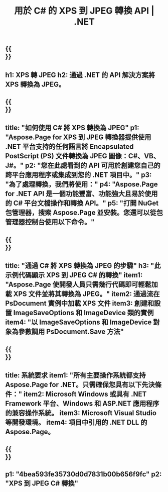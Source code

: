 ﻿---
translation: true
template: /_templates/_conversion-child-net.md
title: 用於 C# 的 XPS 到 JPEG 轉換 API | .NET
url: /net/conversion/xps-to-jpeg/
description: XPS 到 JPEG C# 轉換的示例代碼。使用 API 示例代碼在 VB.NET、Asp.NET 或任何基於 .NET 的應用程序中將 XPS 文件批量轉換為 JPEG。
informat: XPS
outformat: JPEG
otherformats: XPS EPS
---

{{<section banner>}}
---
h1: XPS 轉 JPEG
h2: 通過 .NET 的 API 解決方案將 XPS 轉換為 JPEG。
---

{{<section overview>}}
---
title: "如何使用 C# 將 XPS 轉換為 JPEG"
p1: "Aspose.Page for XPS 到 JPEG 轉換器提供使用 .NET 平台支持的任何語言將 Encapsulated PostScript (PS) 文件轉換為 JPEG 圖像：C#、VB、J#。"
p2: "您在此處看到的 API 可用於創建您自己的跨平台應用程序或集成到您的 .NET 項目中。"
p3: "為了處理轉換，我們將使用："
p4: "Aspose.Page for .NET API 是一個功能豐富、功能強大且易於使用的 C# 平台文檔操作和轉換 API。"
p5: "打開 NuGet 包管理器，搜索 Aspose.Page 並安裝。您還可以從包管理器控制台使用以下命令。"
---

{{<section feature1>}}
---
title: "通過 C# 將 XPS 轉換為 JPEG 的步驟"
h3: "此示例代碼顯示 XPS 到 JPEG C# 的轉換"
item1: "Aspose.Page 使開發人員只需幾行代碼即可輕鬆加載 XPS 文件並將其轉換為 JPEG。"
item2: 通過流在 PsDocument 實例中加載 XPS 文件
item3: 創建和設置 ImageSaveOptions 和 ImageDevice 類的實例
item4: "以 ImageSaveOptions 和 ImageDevice 對象為參數調用 PsDocument.Save 方法"
---

{{<section feature2>}}
---
title: 系統要求
item1: "所有主要操作系統都支持 Aspose.Page for .NET。只需確保您具有以下先決條件："
item2: Microsoft Windows 或具有 .NET Framework 平台、Windows 和 ASP.NET 應用程序的兼容操作系統。
item3: Microsoft Visual Studio 等開發環境。
item4: 項目中引用的 .NET DLL 的 Aspose.Page。
---

{{<section gist>}}
---
p1: "4bea593fe35730d0d7831b00b656f9fc"
p2: "XPS 到 JPEG C# 轉換"
---
